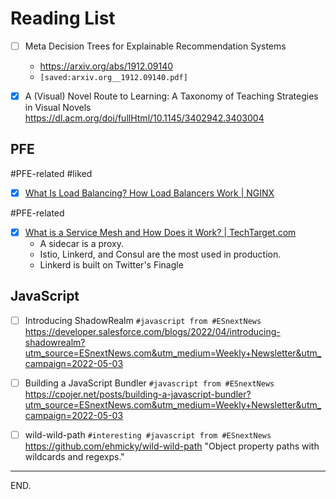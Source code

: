 # Reading List

- [ ] Meta Decision Trees for Explainable Recommendation Systems
    * https://arxiv.org/abs/1912.09140
    * `[saved:arxiv.org__1912.09140.pdf]`

- [x] A (Visual) Novel Route to Learning: A Taxonomy of Teaching Strategies in Visual Novels
https://dl.acm.org/doi/fullHtml/10.1145/3402942.3403004


## PFE

#PFE-related #liked
- [x] [What Is Load Balancing? How Load Balancers Work | NGINX](https://www.nginx.com/resources/glossary/load-balancing/)


#PFE-related
- [x] [What is a Service Mesh and How Does it Work? | TechTarget.com](https://www.techtarget.com/searchitoperations/definition/service-mesh)
    * A sidecar is a proxy.
    * Istio, Linkerd, and Consul are the most used in production.
    * Linkerd is built on Twitter's Finagle

## JavaScript

- [ ] Introducing ShadowRealm `#javascript from #ESnextNews`
https://developer.salesforce.com/blogs/2022/04/introducing-shadowrealm?utm_source=ESnextNews.com&utm_medium=Weekly+Newsletter&utm_campaign=2022-05-03

- [ ] Building a JavaScript Bundler `#javascript from #ESnextNews`
https://cpojer.net/posts/building-a-javascript-bundler?utm_source=ESnextNews.com&utm_medium=Weekly+Newsletter&utm_campaign=2022-05-03

- [ ] wild-wild-path `#interesting #javascript from #ESnextNews`
https://github.com/ehmicky/wild-wild-path
"Object property paths with wildcards and regexps."

---

END.
